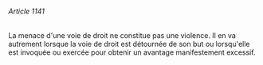 ###### Article 1141

La menace d'une voie de droit ne constitue pas une violence. Il en va autrement lorsque la voie de droit est détournée de son but ou lorsqu'elle est invoquée ou exercée pour obtenir un avantage manifestement excessif.

